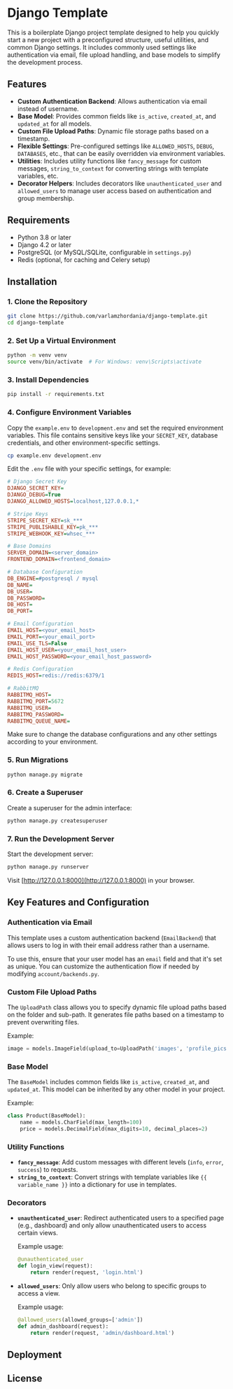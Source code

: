 # Django Template

This is a boilerplate Django project template designed to help you quickly start a new project with a preconfigured structure, useful utilities, and common Django settings. It includes commonly used settings like authentication via email, file upload handling, and base models to simplify the development process.

## Features

- **Custom Authentication Backend**: Allows authentication via email instead of username.
- **Base Model**: Provides common fields like `is_active`, `created_at`, and `updated_at` for all models.
- **Custom File Upload Paths**: Dynamic file storage paths based on a timestamp.
- **Flexible Settings**: Pre-configured settings like `ALLOWED_HOSTS`, `DEBUG`, `DATABASES`, etc., that can be easily overridden via environment variables.
- **Utilities**: Includes utility functions like `fancy_message` for custom messages, `string_to_context` for converting strings with template variables, etc.
- **Decorator Helpers**: Includes decorators like `unauthenticated_user` and `allowed_users` to manage user access based on authentication and group membership.

## Requirements

- Python 3.8 or later
- Django 4.2 or later
- PostgreSQL (or MySQL/SQLite, configurable in `settings.py`)
- Redis (optional, for caching and Celery setup)

## Installation

### 1. Clone the Repository

```bash
git clone https://github.com/varlamzhordania/django-template.git
cd django-template
```

### 2. Set Up a Virtual Environment

```bash
python -m venv venv
source venv/bin/activate  # For Windows: venv\Scripts\activate
```

### 3. Install Dependencies

```bash
pip install -r requirements.txt
```

### 4. Configure Environment Variables

Copy the `example.env` to `development.env` and set the required environment variables. This file contains sensitive keys like your `SECRET_KEY`, database credentials, and other environment-specific settings.

```bash
cp example.env development.env
```

Edit the `.env` file with your specific settings, for example:

```ini
# Django Secret Key
DJANGO_SECRET_KEY=
DJANGO_DEBUG=True
DJANGO_ALLOWED_HOSTS=localhost,127.0.0.1,*

# Stripe Keys
STRIPE_SECRET_KEY=sk_***
STRIPE_PUBLISHABLE_KEY=pk_***
STRIPE_WEBHOOK_KEY=whsec_***

# Base Domains
SERVER_DOMAIN=<server_domain>
FRONTEND_DOMAIN=<frontend_domain>

# Database Configuration
DB_ENGINE=#postgresql / mysql
DB_NAME=
DB_USER=
DB_PASSWORD=
DB_HOST=
DB_PORT=

# Email Configuration
EMAIL_HOST=<your_email_host>
EMAIL_PORT=<your_email_port>
EMAIL_USE_TLS=False
EMAIL_HOST_USER=<your_email_host_user>
EMAIL_HOST_PASSWORD=<your_email_host_password>

# Redis Configuration
REDIS_HOST=redis://redis:6379/1

# RabbitMQ
RABBITMQ_HOST=
RABBITMQ_PORT=5672
RABBITMQ_USER=
RABBITMQ_PASSWORD=
RABBITMQ_QUEUE_NAME=
```

Make sure to change the database configurations and any other settings according to your environment.

### 5. Run Migrations

```bash
python manage.py migrate
```

### 6. Create a Superuser

Create a superuser for the admin interface:

```bash
python manage.py createsuperuser
```

### 7. Run the Development Server

Start the development server:

```bash
python manage.py runserver
```

Visit [http://127.0.0.1:8000](http://127.0.0.1:8000) in your browser.

## Key Features and Configuration

### Authentication via Email

This template uses a custom authentication backend (`EmailBackend`) that allows users to log in with their email address rather than a username. 

To use this, ensure that your user model has an `email` field and that it's set as unique. You can customize the authentication flow if needed by modifying `account/backends.py`.

### Custom File Upload Paths

The `UploadPath` class allows you to specify dynamic file upload paths based on the folder and sub-path. It generates file paths based on a timestamp to prevent overwriting files.

Example:

```python
image = models.ImageField(upload_to=UploadPath('images', 'profile_pics'))
```

### Base Model

The `BaseModel` includes common fields like `is_active`, `created_at`, and `updated_at`. This model can be inherited by any other model in your project.

Example:

```python
class Product(BaseModel):
    name = models.CharField(max_length=100)
    price = models.DecimalField(max_digits=10, decimal_places=2)
```

### Utility Functions

- **`fancy_message`**: Add custom messages with different levels (`info`, `error`, `success`) to requests.
- **`string_to_context`**: Convert strings with template variables like `{{ variable_name }}` into a dictionary for use in templates.

### Decorators

- **`unauthenticated_user`**: Redirect authenticated users to a specified page (e.g., dashboard) and only allow unauthenticated users to access certain views.
  
  Example usage:
  ```python
  @unauthenticated_user
  def login_view(request):
      return render(request, 'login.html')
  ```

- **`allowed_users`**: Only allow users who belong to specific groups to access a view.

  Example usage:
  ```python
  @allowed_users(allowed_groups=['admin'])
  def admin_dashboard(request):
      return render(request, 'admin/dashboard.html')
  ```

## Deployment

## License